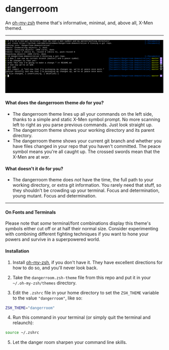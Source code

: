 # dangerroom

An [oh-my-zsh][oh-my-zsh] theme that's informative, minimal, and, above all,
X-Men themed.

---

![A pictorial demonstration of dangerroom usage.](./dangerroom-demo.png "Pretty cool, huh.")

#### What does the dangerroom theme _do_ for you?

* The dangerroom theme lines up all your commands on the left side, thanks to
a simple and static X-Men symbol prompt. No more scanning left to right as you
parse previous commands. Just look straight up.
* The dangerroom theme shows your working directory and its parent directory.
* The dangerroom theme shows your current git branch and whether you have files
changed in your repo that you haven't committed. The peace symbol means you're
all caught up. The crossed swords mean that the X-Men are at _war_.

#### What doesn't it do for you? 

* The dangerroom theme does _not_ have the time, the full path to your working
directory, or extra git information. You rarely need that stuff, so they
shouldn't be crowding up your terminal. Focus and determination, young mutant.
Focus and determination.

---

#### On Fonts and Terminals

Please note that _some_ terminal/font combinations display this theme's
symbols either cut off or at half their normal size. Consider experimenting
with combining different fighting techniques if you want to hone your powers
and survive in a superpowered world.


#### Installation

1. Install [oh-my-zsh][oh-my-zsh], if you don't have it. They have excellent
directions for how to do so, and you'll never look back.

2. Take the `dangerroom.zsh-theme` file from this repo and put it in your
`~/.oh-my-zsh/themes` directory.

3. Edit the `.zshrc` file in your home directory to set the `ZSH_THEME` variable
to the value `"dangerroom"`, like so:
```bash
ZSH_THEME="dangerroom"
```

4. Run this command in your terminal (or simply quit the terminal and relaunch):
```bash
source ~/.zshrc
```

5. Let the danger room sharpen your command line skills.

[oh-my-zsh]: https://github.com/robbyrussell/oh-my-zsh
